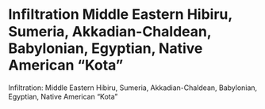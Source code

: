 # Inﬁltration Middle Eastern Hibiru, Sumeria, Akkadian-Chaldean, Babylonian, Egyptian, Native American “Kota”

Inﬁltration: Middle Eastern Hibiru, Sumeria, Akkadian-Chaldean, Babylonian, Egyptian, Native American “Kota”